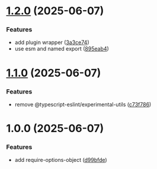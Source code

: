 # [1.2.0](https://github.com/mjfwebb/require-options-object/compare/v1.1.0...v1.2.0) (2025-06-07)


### Features

* add plugin wrapper ([3a3ce74](https://github.com/mjfwebb/require-options-object/commit/3a3ce74982691888596d8d692bce1dce82eba7f3))
* use esm and named export ([895eab4](https://github.com/mjfwebb/require-options-object/commit/895eab4a4c3ad7049dbd26b4a4198496d8b3b6b7))

# [1.1.0](https://github.com/mjfwebb/require-options-object/compare/v1.0.0...v1.1.0) (2025-06-07)


### Features

* remove @typescript-eslint/experimental-utils ([c73f786](https://github.com/mjfwebb/require-options-object/commit/c73f7869458f880868684de477fa587d491d4399))

# 1.0.0 (2025-06-07)


### Features

* add require-options-object ([d99bfde](https://github.com/mjfwebb/require-options-object/commit/d99bfde97dced3e91b399148e73ba8cc0aec37da))
